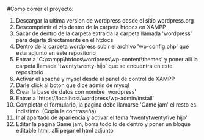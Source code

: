 #Como correr el proyecto: 

1. Descargar la ultima version de wordpress desde el sitio wordpress.org
2. Descomprimir el zip dentro de la carpeta htdocs en XAMPP
3. Sacar de dentro de la carpeta extraida la carpeta llamada 'wordpress' para dejarla directamente en el htdocs
5. Dentro de la carpeta wordpress subir el archivo 'wp-config.php' que esta adjunto en este repositorio
6. Entrar a 'C:\xampp\htdocs\wordpress\wp-content\themes' y poner alli la carpeta llamada 'twentytwenty-hijo' que se encuentra en este repositorio
7. Activar el apache y mysql desde el panel de control de XAMPP
8. Darle click al boton que dice admin de mysql
9. Crear la base de datos con nombre 'wordpress'
10. Entrar a 'https://localhost/wordpress/wp-admin/install'
11. Completar el formulario, la pagina debe llamarse 'Game jam' el resto es indistinto. (Copia la contraseña)
12. Ir al apartado de apariencia y activar el tema 'twentytwentyfive hijo'
13. Editar la pagina Game jam, borra todo lo de dentro y poner un bloque editable html, alli pegar el html adjunto
